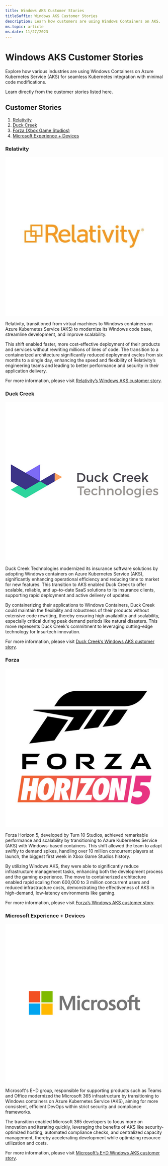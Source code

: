 ```yaml
---
title: Windows AKS Customer Stories
titleSuffix: Windows AKS Customer Stories
description: Learn how customers are using Windows Containers on AKS.
ms.topic: article
ms.date: 11/27/2023
---
```


# Windows AKS Customer Stories 

Explore how various industries are using Windows Containers on Azure Kubernetes Service (AKS) for seamless Kubernetes integration with minimal code modifications. 

Learn directly from the customer stories listed here.

## Customer Stories 
1. [Relativity](#relativity)
2. [Duck Creek](#duck-creek)
3. [Forza (Xbox Game Studios)](#forza)
4. [Microsoft Experience + Devices](#microsoft-experience--devices)

### Relativity 

![Logo of Relativity.](./media/windows-aks-customer-stories/relativity.png) 

Relativity, transitioned from virtual machines to Windows containers on Azure Kubernetes Service (AKS) to modernize its Windows code base, streamline development, and improve scalability. 

This shift enabled faster, more cost-effective deployment of their products and services without rewriting millions of lines of code. The transition to a containerized architecture significantly reduced deployment cycles from six months to a single day, enhancing the speed and flexibility of Relativity’s engineering teams and leading to better performance and security in their application delivery.  

For more information, please visit [Relativity’s Windows AKS customer story](https://customers.microsoft.com/EN-us/story/1516554049543037694-windows-containers-helps-relativity-boost-reliability-security). 
  

### Duck Creek 

![Logo of Duck Creek.](./media/windows-aks-customer-stories/duck_creek.png) 

Duck Creek Technologies modernized its insurance software solutions by adopting Windows containers on Azure Kubernetes Service (AKS), significantly enhancing operational efficiency and reducing time to market for new features. This transition to AKS enabled Duck Creek to offer scalable, reliable, and up-to-date SaaS solutions to its insurance clients, supporting rapid deployment and active delivery of updates.  

By containerizing their applications to Windows Containers, Duck Creek could maintain the flexibility and robustness of their products without extensive code rewriting, thereby ensuring high availability and scalability, especially critical during peak demand periods like natural disasters. This move represents Duck Creek's commitment to leveraging cutting-edge technology for Insurtech innovation. 

For more information, please visit [Duck Creek’s Windows AKS customer story](https://customers.microsoft.com/en-in/story/1547298699206424647-duck-creek-insurance-core-systems-provide-evergreen-saas-solutions-using-windows-containers-aks). 

### Forza 

![Logo of Forza.](./media/windows-aks-customer-stories/forza.png)

Forza Horizon 5, developed by Turn 10 Studios, achieved remarkable performance and scalability by transitioning to Azure Kubernetes Service (AKS) with Windows-based containers. This shift allowed the team to adapt swiftly to demand spikes, handling over 10 million concurrent players at launch, the biggest first week in Xbox Game Studios history.  

By utilizing Windows AKS, they were able to significantly reduce infrastructure management tasks, enhancing both the development process and the gaming experience. The move to containerized architecture enabled rapid scaling from 600,000 to 3 million concurrent users and reduced infrastructure costs, demonstrating the effectiveness of AKS in high-demand, low-latency environments like gaming. 

 For more information, please visit [Forza’s Windows AKS customer story](https://customers.microsoft.com/en-us/story/1498781140435260527-forza-horizon-5-crosses-finish-line-fueled-by-azure-kubernetes-service). 

### Microsoft Experience + Devices 

![Logo of Microsoft.](./media/windows-aks-customer-stories/microsoft.png)

Microsoft's E+D group, responsible for supporting products such as Teams and Office modernized the Microsoft 365 infrastructure by transitioning to Windows containers on Azure Kubernetes Service (AKS), aiming for more consistent, efficient DevOps within strict security and compliance frameworks.  

The transition enabled Microsoft 365 developers to focus more on innovation and iterating quickly, leveraging the benefits of AKS like security-optimized hosting, automated compliance checks, and centralized capacity management, thereby accelerating development while optimizing resource utilization and costs. 

For more information, please visit [Microsoft’s E+D Windows AKS customer story](https://customers.microsoft.com/en-us/story/1536483517282553662-modernizing-microsoft-365-windows-containers-azure-kubernetes-service).
